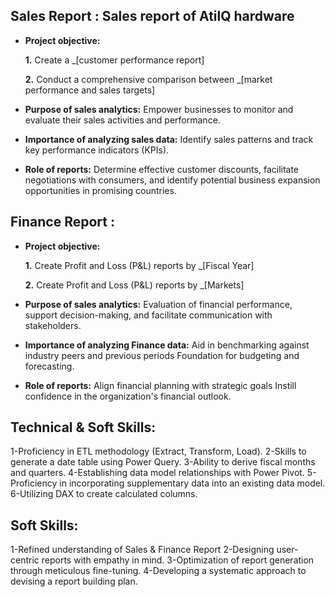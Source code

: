 ## Sales Report : Sales report of AtilQ hardware

- **Project objective:** 

    **1.** Create a _[customer performance report]

    **2.** Conduct a comprehensive comparison between _[market performance and sales targets]

- **Purpose of sales analytics:** Empower businesses to monitor and evaluate their sales activities and performance.

- **Importance of analyzing sales data:** Identify sales patterns and track key performance indicators (KPIs).

- **Role of reports:** Determine effective customer discounts, facilitate negotiations with consumers, and identify potential business expansion opportunities in promising countries.


## Finance Report :

- **Project objective:** 

    **1.** Create Profit and Loss (P&L) reports by _[Fiscal Year]

   **2.** Create Profit and Loss (P&L) reports by _[Markets]

- **Purpose of sales analytics:** Evaluation of financial performance, support decision-making, and facilitate communication with stakeholders.

- **Importance of analyzing Finance data:** Aid in benchmarking against industry peers and previous periods Foundation for budgeting and forecasting.

- **Role of reports:** Align financial planning with strategic goals Instill confidence in the organization's financial outlook.


## Technical & Soft Skills:
1-Proficiency in ETL methodology (Extract, Transform, Load).
2-Skills to generate a date table using Power Query.
3-Ability to derive fiscal months and quarters.
4-Establishing data model relationships with Power Pivot.
5-Proficiency in incorporating supplementary data into an existing data model.
6-Utilizing DAX to create calculated columns.

## Soft Skills:
1-Refined understanding of Sales & Finance Report
2-Designing user-centric reports with empathy in mind.
3-Optimization of report generation through meticulous fine-tuning.
4-Developing a systematic approach to devising a report building plan.
